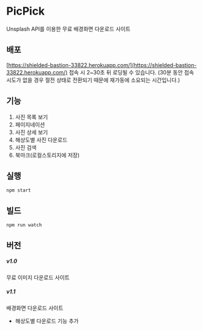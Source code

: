 # PicPick

Unsplash API를 이용한 무료 배경화면 다운로드 사이트

## 배포

[https://shielded-bastion-33822.herokuapp.com/](https://shielded-bastion-33822.herokuapp.com/)
접속 시 2~30초 뒤 로딩될 수 있습니다.
(30분 동안 접속 시도가 없을 경우 절전 상태로 전환되기 때문에 재가동에 소요되는 시간입니다.)

## 기능

1. 사진 목록 보기
2. 페이지네이션
3. 사진 상세 보기
4. 해상도별 사진 다운로드
5. 사진 검색
6. 북마크(로컬스토리지에 저장)

## 실행

```
npm start
```

## 빌드

```
npm run watch
```

## 버전

##### v1.0

무료 이미지 다운로드 사이트

##### v1.1

배경화면 다운로드 사이트

- 해상도별 다운로드 기능 추가

